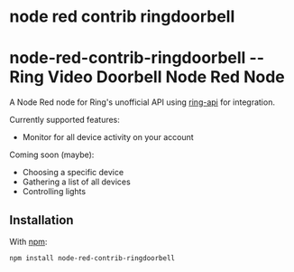 # node red contrib ringdoorbell

node-red-contrib-ringdoorbell -- Ring Video Doorbell Node Red Node
====================================

A Node Red node for Ring's unofficial API using [ring-api](https://www.npmjs.com/package/ring-api) for integration.

Currently supported features:

* Monitor for all device activity on your account

Coming soon (maybe):

* Choosing a specific device
* Gathering a list of all devices
* Controlling lights

## Installation

With [npm](http://npmjs.org):

    npm install node-red-contrib-ringdoorbell
